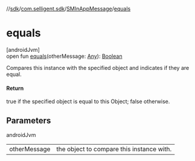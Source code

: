 //[sdk](../../../index.md)/[com.selligent.sdk](../index.md)/[SMInAppMessage](index.md)/[equals](equals.md)

# equals

[androidJvm]\
open fun [equals](equals.md)(otherMessage: [Any](https://kotlinlang.org/api/latest/jvm/stdlib/kotlin/-any/index.html)): [Boolean](https://kotlinlang.org/api/latest/jvm/stdlib/kotlin/-boolean/index.html)

Compares this instance with the specified object and indicates if they are equal.

#### Return

true if the specified object is equal to this Object; false otherwise.

## Parameters

androidJvm

| | |
|---|---|
| otherMessage | the object to compare this instance with. |

